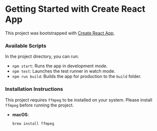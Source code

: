 # Getting Started with Create React App

This project was bootstrapped with [Create React App](https://github.com/facebook/create-react-app).

### Available Scripts

In the project directory, you can run:

- `npm start`: Runs the app in development mode.
- `npm test`: Launches the test runner in watch mode.
- `npm run build`: Builds the app for production to the `build` folder.

### Installation Instructions

This project requires `ffmpeg` to be installed on your system. Please install `ffmpeg` before running the project.

- **macOS**: 
  ```bash
  brew install ffmpeg
